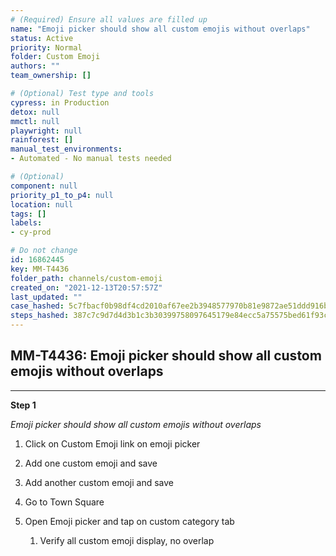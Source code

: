 ```yaml
---
# (Required) Ensure all values are filled up
name: "Emoji picker should show all custom emojis without overlaps"
status: Active
priority: Normal
folder: Custom Emoji
authors: ""
team_ownership: []

# (Optional) Test type and tools
cypress: in Production
detox: null
mmctl: null
playwright: null
rainforest: []
manual_test_environments: 
- Automated - No manual tests needed

# (Optional)
component: null
priority_p1_to_p4: null
location: null
tags: []
labels: 
- cy-prod

# Do not change
id: 16862445
key: MM-T4436
folder_path: channels/custom-emoji
created_on: "2021-12-13T20:57:57Z"
last_updated: ""
case_hashed: 5c7fbacf0b98df4cd2010af67ee2b3948577970b81e9872ae51ddd916bd2143e0e0640d8a2642fea34f5e2f0d42acc95
steps_hashed: 387c7c9d7d4d3b1c3b30399758097645179e84ecc5a75575bed61f93c0b6c1a8d48a24507304bf7f96663defdb950ca2
---
```


## MM-T4436: Emoji picker should show all custom emojis without overlaps

---

**Step 1**

_Emoji picker should show all custom emojis without overlaps_

1. Click on Custom Emoji link on emoji picker

2. Add one custom emoji and save

3. Add another custom emoji and save

4. Go to Town Square 

5. Open Emoji picker and tap on custom category tab

   1. Verify all custom emoji display, no overlap
